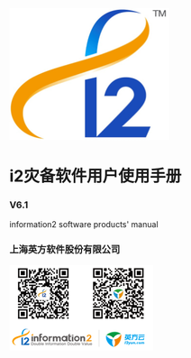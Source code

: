 ![](/assets/i2-logo.png)

# i2灾备软件用户使用手册

### V6.1

information2 software products' manual



### 上海英方软件股份有限公司

![](/assets/qrcode2.png)



